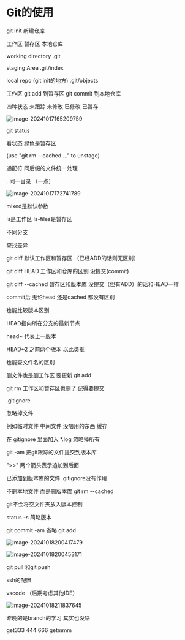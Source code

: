 # Git的使用

 	

git init  新建仓库

工作区 暂存区 本地仓库

working directory  .git      

staging Area  .git/index

 local repo (git init的地方)    .git/objects



工作区  git add  到暂存区  git commit 到本地仓库





四种状态  未跟踪 未修改  已修改  已暂存

![image-20241017165209759](C:\Users\Administrator\AppData\Roaming\Typora\typora-user-images\image-20241017165209759.png)

git status  

看状态  绿色是暂存区

(use "git rm --cached <file>..." to unstage)

通配符  同后缀的文件统一处理

  

.  同一目录 （一点）



![image-20241017172741789](C:\Users\Administrator\AppData\Roaming\Typora\typora-user-images\image-20241017172741789.png)

mixed是默认参数





ls是工作区   ls-files是暂存区

不同分支



查找差异

git diff 默认工作区和暂存区 （已经ADD的话则无区别）

git diff HEAD 工作区和仓库的区别   没提交(commit)



git diff --cached 暂存区和版本库  没提交（但有ADD）的话和HEAD一样



commit后 无论head 还是cached 都没有区别

也能比较版本区别  

HEAD指向所在分支的最新节点

head~ 代表上一版本

HEAD~2  之前两个版本 以此类推

也能查文件名的区别

删文件也是删工作区 要更新  git add

git rm  工作区和暂存区也删了   记得要提交



.gitignore 

忽略掉文件

例如临时文件 中间文件 没啥用的东西 缓存







在 gitignore  里面加入 *.log  忽略掉所有



git -am 把git跟踪的文件提交到版本库

">>" 两个箭头表示追加到后面

已添加到版本库的文件   .gitignore没有作用

不删本地文件 而是删版本库  git rm --cached

git不会将空文件夹放入版本控制

status -s 简略版本

git commit -am 省略 git add

![image-20241018200417479](C:\Users\Administrator\AppData\Roaming\Typora\typora-user-images\image-20241018200417479.png)

![image-20241018200453171](C:\Users\Administrator\AppData\Roaming\Typora\typora-user-images\image-20241018200453171.png)

git pull  和git push

ssh的配置



vscode  （后期考虑其他IDE）

![image-20241018211837645](C:\Users\Administrator\AppData\Roaming\Typora\typora-user-images\image-20241018211837645.png)

昨晚的是branch的学习 其实也没啥 


 
get333  444   666
getmmm